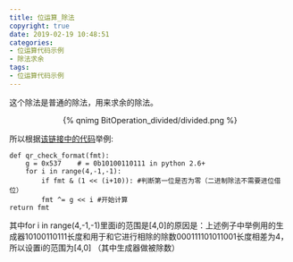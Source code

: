 ```yaml
---
title: 位运算_除法
copyright: true
date: 2019-02-19 10:48:51
categories:
- 位运算代码示例
- 除法求余
tags:
- 位运算代码示例
---
```


这个除法是普通的除法，用来求余的除法。

<!--more-->

<center>{% qnimg BitOperation_divided/divided.png %}</center>

所以根据[该链接中的代码](https://en.wikiversity.org/wiki/Reed%E2%80%93Solomon_codes_for_coders)举例:

    def qr_check_format(fmt):
        g = 0x537    # = 0b10100110111 in python 2.6+
        for i in range(4,-1,-1):
            if fmt & (1 << (i+10)): #判断第一位是否为零（二进制除法不需要进位借位）
            fmt ^= g << i #开始计算
    return fmt

其中for i in range(4,-1,-1)里面i的范围是[4,0]的原因是：上述例子中举例用的生成器10100110111长度和用于和它进行相除的除数000111101011001长度相差为4，所以设置i的范围为[4,0]
（其中生成器做被除数）